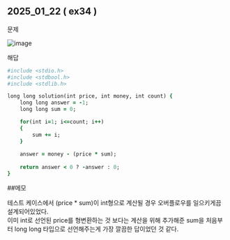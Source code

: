 ## 2025_01_22 ( ex34 )

문제 <br>

![image](https://github.com/user-attachments/assets/1d5b64df-c66c-4a20-97f6-a24e875974d7)<br>

해답 <br>

```ruby
#include <stdio.h>
#include <stdbool.h>
#include <stdlib.h>

long long solution(int price, int money, int count) {
    long long answer = -1;
    long long sum = 0;

    for(int i=1; i<=count; i++)
    {
        sum += i;
    }
    
    answer = money - (price * sum);
    
    return answer < 0 ? -answer : 0;
}
```

##메모 <br>

테스트 케이스에서 (price * sum)이 int형으로 계산될 경우 오버플로우를 일으키게끔 설계되어있었다. <br>
이미 int로 선언된 price를 형변환하는 것 보다는 계산을 위해 추가해준 sum을 처음부터 long long 타입으로 선언해주는게 가장 깔끔한 답이었던 것 같다.
